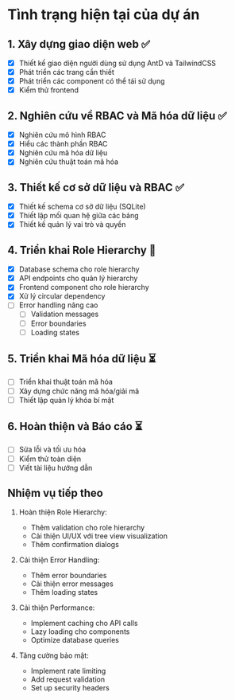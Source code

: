 # Tình trạng hiện tại của dự án

## 1. Xây dựng giao diện web ✅
- [x] Thiết kế giao diện người dùng sử dụng AntD và TailwindCSS
- [x] Phát triển các trang cần thiết
- [x] Phát triển các component có thể tái sử dụng
- [x] Kiểm thử frontend

## 2. Nghiên cứu về RBAC và Mã hóa dữ liệu ✅
- [x] Nghiên cứu mô hình RBAC
- [x] Hiểu các thành phần RBAC
- [x] Nghiên cứu mã hóa dữ liệu
- [x] Nghiên cứu thuật toán mã hóa

## 3. Thiết kế cơ sở dữ liệu và RBAC ✅
- [x] Thiết kế schema cơ sở dữ liệu (SQLite)
- [x] Thiết lập mối quan hệ giữa các bảng
- [x] Thiết kế quản lý vai trò và quyền

## 4. Triển khai Role Hierarchy 🔄
- [x] Database schema cho role hierarchy
- [x] API endpoints cho quản lý hierarchy
- [x] Frontend component cho role hierarchy
- [x] Xử lý circular dependency
- [ ] Error handling nâng cao
  - [ ] Validation messages
  - [ ] Error boundaries
  - [ ] Loading states

## 5. Triển khai Mã hóa dữ liệu ⏳
- [ ] Triển khai thuật toán mã hóa
- [ ] Xây dựng chức năng mã hóa/giải mã
- [ ] Thiết lập quản lý khóa bí mật

## 6. Hoàn thiện và Báo cáo ⏳
- [ ] Sửa lỗi và tối ưu hóa
- [ ] Kiểm thử toàn diện
- [ ] Viết tài liệu hướng dẫn

## Nhiệm vụ tiếp theo
1. Hoàn thiện Role Hierarchy:
   - Thêm validation cho role hierarchy
   - Cải thiện UI/UX với tree view visualization
   - Thêm confirmation dialogs

2. Cải thiện Error Handling:
   - Thêm error boundaries
   - Cải thiện error messages
   - Thêm loading states

3. Cải thiện Performance:
   - Implement caching cho API calls
   - Lazy loading cho components
   - Optimize database queries

4. Tăng cường bảo mật:
   - Implement rate limiting
   - Add request validation
   - Set up security headers
